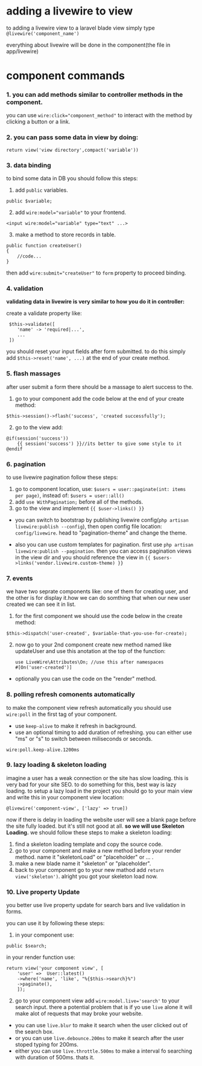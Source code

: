 # adding a livewire to view
to adding a livewire view to a laravel blade view simply type ``@livewire('component_name')``

everything about livewire will be done in the component(the file in app/livewire)

# component commands
### 1. you can add methods similar to controller methods in the component.
you can use ``wire:click="component_method"`` to interact with the method by clicking a button or a link.

### 2. you can pass some data in view by doing: 
```
return view('view directory',compact('variable'))
```
### 3. data binding
to bind some data in DB you should follow this steps:
1. add ``public`` variables.
```
public $variable;
```
2. add ``wire:model="variable"`` to your frontend.
```
<input wire:model="variable" type="text" ...>
```
3. make a method to store records in table.
```
public function createUser()
{
    //code...
}
```
then add ``wire:submit="createUser"`` to ``form`` property to proceed binding.

### 4. validation

**validating data in livewire is very similar to how you do it in controller:**
 
 create a validate property like:
```
 $this->validate([
    'name' -> 'required|...',
    ...
 ])
```

you should reset your input fields after form submitted. to do this simply add `$this->reset('name', ...)` at the end of your create method.

### 5. flash massages

after user submit a form there should be a massage to alert success to the.

1. go to your component add the code below at the end of your create method:
```
$this->session()->flash('success', 'created successfully');
```
2. go to the view add:
```
@if(session('success'))
    {{ session('success') }}//its better to give some style to it
@endif
```
### 6. pagination

to use livewire pagination follow these steps:
1. go to component location, use: `$users = user::paginate(int: items per page)`, instead of: `$users = user::all()`
2. add `use WithPagination;` before all of the methods.
3. go to the view and implement `{{ $user->links() }}`

- you can switch to bootstrap by publishing livewire config(`php artisan livewire:publish --config`), then open config file location: `config/livewire`. head to "pagination-theme" and change the theme.

- also you can use custom templates for pagination. first use `php artisan livewire:publish --pagination`. then you can access pagination views in the view dir and you should reference the view in `{{ $users->links('vendor.livewire.custom-theme) }}`

### 7. events
we have two seprate components like: one of them for creating user, and the other is for display it.how we can do somthing that when our new user created we can see it in list.
1. for the first component we should use the code below in the create method:
```
$this->dispatch('user-created', $variable-that-you-use-for-create);
```
2. now go to your 2nd component create new method named like updateUser and use this anotation at the top of the function:
   ```
   use LiveWire\Attributes\On; //use this after namespaces
   #[On('user-created')]
   ```
- optionally you can use the code on the "render" method. 

### 8. polling refresh comonents automatically

to make the component view refresh automatically you should use `wire:poll` in the first tag of your component.
- use `keep-alive` to make it refresh in background.
- use an optional timing to add duration of refreshing. you can either use "ms" or "s" to switch between miliseconds or seconds.
```
wire:poll.keep-alive.1200ms
```

### 9. lazy loading & skeleton loading

imagine a user has a weak connection or the site has slow loading. this is very bad for your site SEO.
to do something for this, best way is lazy loading.
to setup a lazy load in the project you should go to your main view and write this in your component view location:
```
@livewire('component-view', ['lazy' => true])
```
now if there is delay in loading the website user will see a blank page before the site fully loaded. but it's still not good at all. 
**so we will use Skeleton Loading.**
we should follow these steps to make a skeleton loading:
1. find a skeleton loading template and copy the source code.
2. go to your component and make a new method before your render method. name it "skeletonLoad" or "placeholder" or ... . 
3. make a new blade name it "skeleton" or "placeholder".
4. back to your component go to your new mathod add `return view('skeleton')`.
alright you got your skeleton load now.

### 10. Live property Update

you better use live property update for search bars and live validation in forms.

you can use it by following these steps:
1. in your component use:
```
public $search;
```
in your render function use:
```
return view('your component view', [
    'user' =>  User::latest()
    ->where('name', 'like', "%{$this->search}%")
    ->paginate(),
    ]);
```
2. go to your component view add `wire:model.live='search'` to your search input.
there a potential problem that is if yo use `live` alone it will make alot of requests that may broke your website.
- you can use `live.blur` to make it search when the user clicked out of the search box.
- or you can use `live.debounce.200ms` to make it search after the user stoped typing for 200ms.
- either you can use `live.throttle.500ms` to make a interval fo searching with duration of 500ms.
thats it.